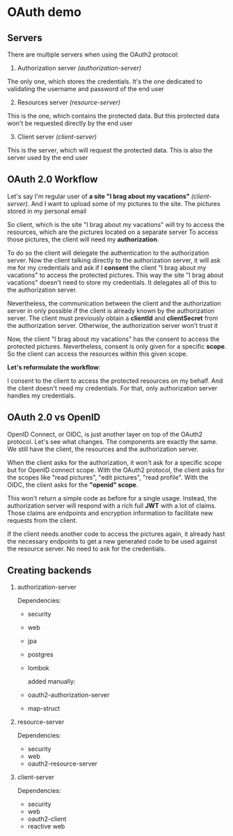 # OAuth demo

## Servers

There are multiple servers when using the OAuth2 protocol:

1. Authorization server *(authorization-server)*

The only one, which stores the credentials. It's the one dedicated to validating the username and password of the end user

2. Resources server *(resource-server)*

This is the one, which contains the protected data. But this protected data won't be requested directly by the end user

3. Client server *(client-server)*

This is the server, which will request the protected data. This is also the server used by the end user

## OAuth 2.0 Workflow

Let's say I'm regular user of **a site "I brag about my vacations"** *(client-server)*. 
And I want to upload some of my pictures to the site. The pictures stored in my personal email

So client, which is the site "I brag about my vacations" will try to access the resources, which are the pictures located on a separate server
To access those pictures, the client will need my **authorization**.

To do so the client will delegate the authentication to the authorization server. Now the client talking directly to the authorization server,
it will ask me for my credentials and ask if I **consent** the client "I brag about my vacations" to access the protected pictures. This way the site "I brag about vacations" doesn't need to store my credentials. It delegates all of this to the authorization server. 

Nevertheless, the communication between the client and the authorization server in only possible if the client is already known by the authorization server.
The client must previously obtain a **clientId** and **clientSecret** from the authorization server.
Otherwise, the authorization server won't trust it

Now, the client "I brag about my vacations" has the consent to access the protected pictures.
Nevertheless, consent is only given for a specific **scope**.
So the client can access the resources within this given scope.

**Let's reformulate the workflow**:

I consent to the client to access the protected resources on my behalf. And the client doesn't need my credentials.
For that, only authorization server handles my credentials.

## OAuth 2.0 vs OpenID

OpenID Connect, or OIDC, is just another layer on top of the OAuth2 protocol.
Let's see what changes. The components are exactly the same. We still have the client, the resources and the authorization server.

When the client asks for the authorization, it won't ask for a specific scope but for OpenID connect scope.
With the OAuth2 protocol, the client asks for the scopes like "read pictures", "edit pictures", "read profile".
With the OIDC, the client asks for the **"openid" scope**.

This won't return a simple code as before for a single usage.
Instead, the authorization server will respond with a rich full **JWT** with a lot of claims. 
Those claims are endpoints and encryption information to facilitate new requests from the client. 

If the client needs another code to access the pictures again, it already hast the necessary endpoints to get a new generated code to be used against the resource server.
No need to ask for the credentials.

## Creating backends

1. authorization-server

    Dependencies:
   * security
   * web
   * jpa
   * postgres
   * lombok 

       added manually:

   * oauth2-authorization-server
   * map-struct

2. resource-server

    Dependencies:
   * security
   * web
   * oauth2-resource-server

3. client-server

    Dependencies:
   * security
   * web
   * oauth2-client
   * reactive web
 







